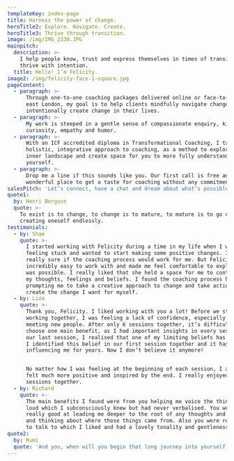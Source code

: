 ```yaml
---
templateKey: index-page
title: Harness the power of change.
heroTitle2: Explore. Navigate. Create.
heroTitle3: Thrive through transition.
image: /img/IMG_2330.JPG
mainpitch:
  description: >-
    I help people know, trust and express themselves in times of transition to
    thrive with intention.
  title: Hello! I’m Felicity.
image2: /img/felicity-face-1-square.jpg
pageContent:
  - paragraph: >-
      Through one-to-one coaching packages delivered online or face-to-face in
      east London, my goal is to help clients mindfully navigate change or
      intentionally create change in their lives.
  - paragraph: >-
      My work is steeped in a gentle sense of compassionate enquiry, kind
      curiosity, empathy and humor.
  - paragraph: >-
      With an ICF accredited diploma in Transformational Coaching, I take a
      holistic, integrative approach to coaching, as a method to explore your
      inner landscape and create space for you to more fully understand
      yourself.
  - paragraph: >-
      Drop me a line if this sounds like you. Our first call is free and a
      wonderful place to get a taste for coaching without any commitment.
salesPitch: 'Let’s connect, have a chat and dream about what’s possible.'
quote1:
  by: Henri Bergson
  quote: >-
    To exist is to change, to change is to mature, to mature is to go on
    creating oneself endlessly.
testimonials:
  - by: Shae
    quote: >-
      I started working with Felicity during a time in my life when I was
      feeling stuck and wanted to start making some positive changes. I wasn’t
      really sure if the coaching process would work for me. But Felicity was
      incredibly easy to work with and made me feel comfortable to explore what
      was possible. I really liked that she held a space for me to contemplate
      my thoughts, feelings and beliefs. I found the coaching process helpful in
      prompting me to take a creative approach to change and take actions to
      create the change I want for myself.
  - by: Liza
    quote: >-
      Thank you, Felicity. I liked working with you a lot! Before we started
      working together, I was feeling a lack of confidence, especially when
      meeting new people. After only 6 sessions together, it’s difficult to 
      choose one main benefit, as I had important insights in every session. In
      our last session, I realised that one of my limiting beliefs has changed.
      I identified this belief in our first session together and it has been
      influencing me for years. Now I don’t believe it anymore!


      No matter how I was feeling at the beginning of each session, I always
      felt much more positive and inspired by the end. I really enjoyed our
      sessions together.
  - by: Richard
    quote: >-
      The main benefits I found were from you helping me voice the things out
      loud which I subconsciously knew but had never verbalised. You were also
      really good at leading me deeper to the root of any thoughts and beliefs
      and thinking about where those things came from. Also you were really easy
      to talk to which I liked and had a lovely tonality and gentleness.
quote2:
  by: Rumi
  quote: 'And you, when will you begin that long journey into yourself?'
---
```


